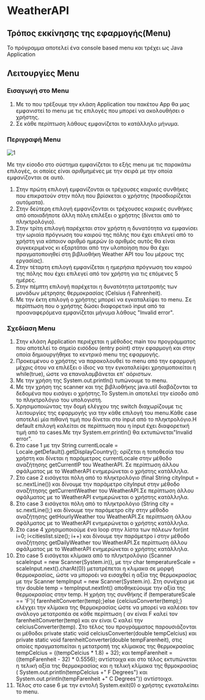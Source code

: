 # WeatherAPI
## Τρόπος εκκίνησης της εφαρμογής(Menu)
 Το πρόγραμμα αποτελεί ένα console based menu και τρέχει ως Java Application
## Λειτουργίες Menu
### Εισαγωγή στο Menu
 1. Με το που τρέξουμε την κλάση Application του πακέτου App θα μας εμφανιστεί to menu με τις επιλογές που μπορεί να ακολουθήσει ο χρήστης. 
 2. Σε κάθε περίπτωση λάθους εμφανίζεται το κατάλληλο μήνυμα.
### Περιγραφή Menu
![1](https://user-images.githubusercontent.com/75641530/132368094-3a6294ab-9c31-45fc-97c4-bcfeed3414b9.jpg)

 Με την είσοδο στο σύστημα εμφανίζεται το εξής menu με τις παρακάτω επιλογές, οι οποίες είναι αριθμημένες με την σειρά με την οποία εμφανίζονται σε αυτό.
 1. Στην πρώτη επιλογή εμφανίζονται οι τρέχουσες καιρικές συνθήκες που επικρατούν στην πόλη που βρίσκεται ο χρήστης (προσδιορίζεται
 αυτόματα).
 2. Στην δεύτερη επιλογή εμφανίζονται οι τρέχουσες καιρικές συνθήκες από οποιαδήποτε άλλη πόλη επιλέξει ο χρήστης (δίνεται από το πληκτρολόγιο).
 3. Στην τρίτη επιλογή παρέχεται στον χρήστη η δυνατότητα να εμφανίσει την ωριαία πρόγνωση του καιρού της πόλης που έχει επιλεγεί από το χρήστη για κάποιον αριθμό ημερών
 (ο αριθμός αυτός θα είναι συγκεκριμένος κι εξαρτάται από την υλοποίηση που θα έχει πραγματοποιηθεί στη βιβλιοθήκη Weather API του 1ου μέρους της εργασίας). 
 4. Στην τέταρτη επιλογή εμφανίζεται η ημερήσια πρόγνωση του καιρού της πόλης που έχει επιλεγεί από τον χρήστη για τις επόμενες 5 ημέρες.
 5. Στην πέμπτη επιλογή παρέχεται η δυνατότητα μετατροπής των μονάδων μέτρησης θερμοκρασίας (Celsius ή Fahrenheit).
 6. Με την έκτη επιλογή ο χρήστης μπορεί να εγκαταλείψει το menu.
 Σε περίπτωση που ο χρήστης δώσει διαφορετικό input από τα προαναφερόμενα εμφανίζεται μήνυμα λάθους "Invalid error".
 ### Σχεδίαση Menu
 1. Στην κλάση Application περιέχεται η μέθοδος main του προγράμματος που αποτελεί το σημείο εισόδου (entry point) στην εφαρμογή και στην οποία δημιουργήθηκε το κεντρικό menu της εφαρμογής.
 2. Προκειμένου ο χρήστης να παρακολουθεί το menu από την εφαρμογή μέχρις ότου να επιλέξει ο  ίδιος να την εγκαταλείψει χρησιμοποιείται η while(true), ώστε να επαναλαμβάνεται επ' αόριστων.
 3. Με την χρήση της System.out.println() τυπώνουμε το menu.
 4. Με την χρήση της scanner και της βιβλιοθήκης java.util διαβάζονται τα δεδομένα που εισάγει ο χρήστης.Το System.in αποτελεί την είσοδο από το πληκτρολόγιο του υπολογιστή.
 5. Χρησιμοποιώντας την δομή ελέγχου της switch διαχωρίζουμε τις λειτουργίες της εφαρμογής για την κάθε επιλογή του menu.Κάθε case αποτελεί μία πιθανή τιμή που δίνεται στο input   από το πληκτρολόγιο.Η default επιλογή καλείται σε περίπτωση που η input έχει διαφορετική τιμή από τα cases.Με την System.err.println() θα εκτυπώνεται"Invalid error". 
 6. Στο case 1 με την String currentLocale = Locale.getDefault().getDisplayCountry(); ορίζεται η τοποθεσία του χρήστη και δίνεται η παράμετρος currentLocale στην μέθοδο αναζήτησης getCurrentIP του WeatherAPI. Σε περίπτωση άλλου σφάλματος με το WeatherAPI ενημερώνεται ο χρήστης κατάλληλα.
 7. Στο case 2 εισάγεται πόλη από το πληκτρολόγιο (final String cityInput = sc.nextLine()) και δίνουμε την παράμετρο cityInput στην μέθοδο αναζήτησης getCurrentWeather του WeatherAPI.Σε περίπτωση άλλου σφάλματος με το WeatherAPI ενημερώνεται ο χρήστης κατάλληλα.
 8. Στο case 3 εισάγεται πόλη από το πληκτρολόγιο (String city = sc.nextLine();) και δίνουμε την παράμετρο city στην μέθοδο αναζήτησης getHourlyWeather του WeatherAPI.Σε περίπτωση άλλου σφάλματος με το WeatherAPI ενημερώνεται ο χρήστης κατάλληλα.
 9. Στο case 4	χρησιμοποιούμε ένα loop στην λίστα των πόλεων for(int i=0; i<citieslist.size(); i++) και δίνουμε την παράμετρο i στην μέθοδο αναζήτησης getDailyWeather του WeatherAPI.Σε περίπτωση άλλου σφάλματος με το WeatherAPI ενημερώνεται ο χρήστης κατάλληλα.
10. Στο case 5 εισάγεται κλίμακα  από το πληκτρολόγιο (Scanner scaleInput = new Scanner(System.in)), με την char temperatureScale = scaleInput.next().charAt(0)) μετατρέπεται η κλιμακα σε μορφή θερμοκρασίας, ώστε να μποροέι να εισαχθεί η αξία της θερμοκρασίας με την Scanner tempInput = new Scanner(System.in). Στη συνέχεια με την double temp = tempInput.nextInt() αποθηκεύουμε την αξία της θερμοκρασίας στην temp. Η χρήση της συνθήκης if (temperatureScale == 'F'){ farenheitConverter(temp);}else {celciusConverter(temp);} ελέγχει την κλίμακα της θερμοκρασίας ώστε να μπορεί να καλέσει τον ανάλογο μετατροπέα σε κάθε περίπτωση ( αν είναι F καλεί τον  farenheitConverter(temp) και αν είναι C καλεί την celciusConverter(temp). Στο τέλος του προγράμματος παρουσιάζονται οι μέθοδοι private static void celciusConverter(double tempCelcius) και private static void farenheitConverter(double tempFarenheit), στις οποίες πραγματοπιείται η μετατροπή της κλίμακας της θερμοκρασίας tempCelcius = ((tempCelcius * 1.8) + 32); και tempFarenheit = ((tempFarenheit - 32) * 0.5556); αντίστοιχα και στο τέλος  εκτυπώνεται η τελική αξία της θερμοκρασίας και η  τελική κλίμακα της θρμοκρασίας (  System.out.println(tempCelcius +" F Degrees") και System.out.println(tempFarenheit +" C Degrees")) αντίστοιχα. 
11. Τέλος στο case 6 με την εντολή System.exit(0) ο χρήστης εγκαταλείπει το menu.
